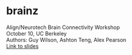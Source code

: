 # brainz
Align/Neurotech Brain Connectivity Workshop  
October 10, UC Berkeley  
Authors: Guy Wilson, Ashton Teng, Alex Pearson  
[Link to slides](https://docs.google.com/presentation/d/1kDnbGtn9WiCxly9-SZl2px4rYoMae2wG3BM4hnKySF0/edit#slide=id.p)  